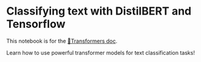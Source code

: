 # Classifying text with DistilBERT and Tensorflow

This notebook is for the [🤗Transformers doc](https://huggingface.co/transformers/notebooks.html#community-notebooks).

Learn how to use powerful transformer models for text classification tasks!
